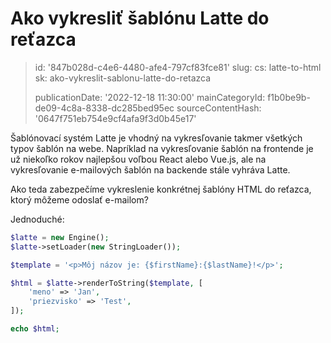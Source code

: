 Ako vykresliť šablónu Latte do reťazca
======================================

> id: '847b028d-c4e6-4480-afe4-797cf83fce81'
> slug:
> 	cs: latte-to-html
> 	sk: ako-vykreslit-sablonu-latte-do-retazca
> 
> publicationDate: '2022-12-18 11:30:00'
> mainCategoryId: f1b0be9b-de09-4c8a-8338-dc285bed95ec
> sourceContentHash: '0647f751eb754e9cf4afa9f3d0b45e17'

Šablónovací systém Latte je vhodný na vykresľovanie takmer všetkých typov šablón na webe. Napríklad na vykresľovanie šablón na frontende je už niekoľko rokov najlepšou voľbou React alebo Vue.js, ale na vykresľovanie e-mailových šablón na backende stále vyhráva Latte.

Ako teda zabezpečíme vykreslenie konkrétnej šablóny HTML do reťazca, ktorý môžeme odoslať e-mailom?

Jednoduché:

```php
$latte = new Engine();
$latte->setLoader(new StringLoader());

$template = '<p>Môj názov je: {$firstName}:{$lastName}!</p>';

$html = $latte->renderToString($template, [
	'meno' => 'Jan',
	'priezvisko' => 'Test',
]);

echo $html;
```
